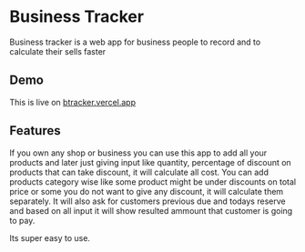 # Business Tracker

Business tracker is a web app for business people to record and to calculate their sells faster

## Demo

This is live on [btracker.vercel.app](https://btracker.vercel.app/)

## Features

If you own any shop or business you can use this app to add all your products and later just giving input like quantity, percentage of discount on products that can take discount, it will calculate all cost. You can add products category wise like some product might be under discounts on total price or some you do not want to give any discount, it will calculate them separately. It will also ask for customers previous due and todays reserve and based on all input it will show resulted ammount that customer is going to pay.

Its super easy to use.
